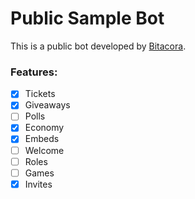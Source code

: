 # Public Sample Bot

This is a public bot developed by [Bitacora](https://bitacora.gg).

### Features:

 - [x] Tickets
 - [x] Giveaways
 - [ ] Polls
 - [x] Economy
 - [x] Embeds
 - [ ] Welcome
 - [ ] Roles
 - [ ] Games
 - [x] Invites
